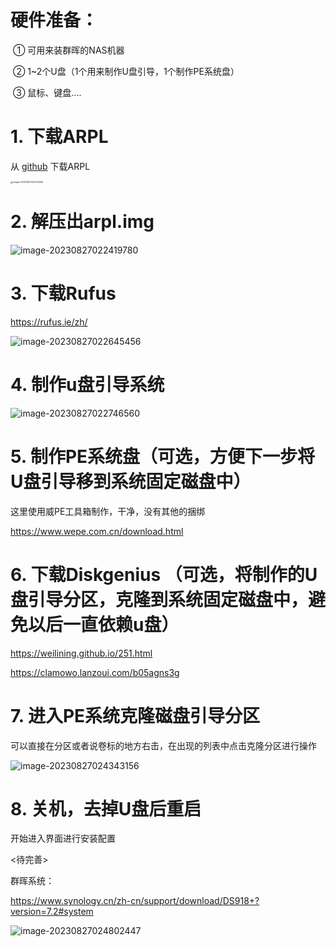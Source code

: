 # 硬件准备：

​		① 可用来装群晖的NAS机器

​		② 1~2个U盘（1个用来制作U盘引导，1个制作PE系统盘）

​		③ 鼠标、键盘....



# 1. 下载ARPL

从 [github](https://github.com/wjz304/arpl-i18n/releases) 下载ARPL

<img src="C:\Users\wql__\AppData\Roaming\Typora\typora-user-images\image-20230827022223964.png" alt="image-20230827022223964" style="zoom:25%;" />





# 2. 解压出arpl.img

![image-20230827022419780](C:\Users\wql__\AppData\Roaming\Typora\typora-user-images\image-20230827022419780.png)



# 3. 下载Rufus

https://rufus.ie/zh/

![image-20230827022645456](C:\Users\wql__\AppData\Roaming\Typora\typora-user-images\image-20230827022645456.png)



# 4. 制作u盘引导系统

![image-20230827022746560](C:\Users\wql__\AppData\Roaming\Typora\typora-user-images\image-20230827022746560.png)



# 5. 制作PE系统盘（可选，方便下一步将U盘引导移到系统固定磁盘中）

这里使用威PE工具箱制作，干净，没有其他的捆绑

https://www.wepe.com.cn/download.html



# 6. 下载Diskgenius （可选，将制作的U盘引导分区，克隆到系统固定磁盘中，避免以后一直依赖u盘）

https://weilining.github.io/251.html

https://clamowo.lanzoui.com/b05agns3g

# 7. 进入PE系统克隆磁盘引导分区

可以直接在分区或者说卷标的地方右击，在出现的列表中点击克隆分区进行操作

![image-20230827024343156](C:\Users\wql__\AppData\Roaming\Typora\typora-user-images\image-20230827024343156.png)



# 8. 关机，去掉U盘后重启

开始进入界面进行安装配置







<待完善>

群晖系统：

https://www.synology.cn/zh-cn/support/download/DS918+?version=7.2#system

![image-20230827024802447](C:\Users\wql__\AppData\Roaming\Typora\typora-user-images\image-20230827024802447.png)